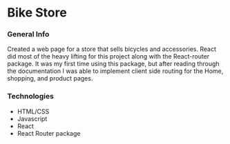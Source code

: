 # Bike Store

### General Info
Created a web page for a store that sells bicycles and accessories. React did most of the heavy lifting for this project along with the React-router package. It was my first time using this package, but after reading through the documentation I was able to implement client side routing for the Home, shopping, and product pages. 

### Technologies
* HTML/CSS
* Javascript
* React
* React Router package 

